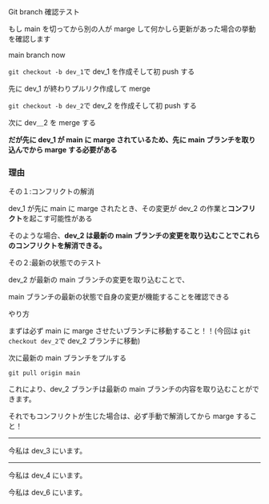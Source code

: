 Git branch 確認テスト

もし main を切ってから別の人が marge して何かしら更新があった場合の挙動を確認します

main branch now

`git checkout -b dev_1`で dev_1 を作成そして初 push する

先に dev_1 が終わりプルリク作成して merge

`git checkout -b dev_2`で dev_2 を作成そして初 push する

次に dev＿2 を merge する

**だが先に dev_1 が main に marge されているため、先に main ブランチを取り込んでから marge する必要がある**

### 理由

その１:コンフリクトの解消

dev_1 が先に main に marge されたとき、その変更が dev_2 の作業と**コンフリクト**を起こす可能性がある

そのような場合、**dev_2 は最新の main ブランチの変更を取り込むことでこれらのコンフリクトを解消できる。**

その２:最新の状態でのテスト

dev_2 が最新の main ブランチの変更を取り込むことで、

main ブランチの最新の状態で自身の変更が機能することを確認できる

やり方

まずは必ず main に marge させたいブランチに移動すること！！(今回は `git checkout dev_2`で dev_2 ブランチに移動)

次に最新の main ブランチをプルする

`git pull origin main`

これにより、dev_2 ブランチは最新の main ブランチの内容を取り込むことができます。

それでもコンフリクトが生じた場合は、必ず手動で解消してから marge すること！

---

今私は dev_3 にいます。

---

今私は dev_4 にいます。

今私は dev_6 にいます。
